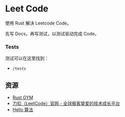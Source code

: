 # Leet Code

使用 Rust 解决 Leetcode Code。

先写 Docs，再写测试，以测试驱动完成 Code。

### Tests

测试可以在这里找到：

* `/tests`

## 资源

- [Rust GYM]
- [力扣（LeetCode）官网 - 全球极客挚爱的技术成长平台]
- [Hello 算法]


[Hello 算法]: https://www.hello-algo.com/
[力扣（LeetCode）官网 - 全球极客挚爱的技术成长平台]: https://leetcode.cn
[Rust GYM]: https://rustgym.com/